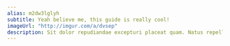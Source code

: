 ```yaml
---
alias: m2dw3lglyh
subtitle: Yeah believe me, this guide is really cool!
imageUrl: "http://imgur.com/a/dvsep"
description: Sit dolor repudiandae excepturi placeat quam. Natus repellat aspernatur aspernatur id aliquid quod rerum amet consectetur, maiores? Nam odio et facilis hic dignissimos aliquid? Maiores in deleniti amet necessitatibus sint!
---
```


